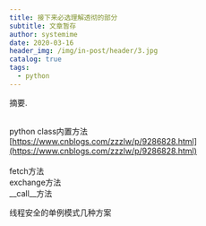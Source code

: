 ```yaml
---
title: 接下来必选理解透彻的部分
subtitle: 文章暂存
author: systemime
date: 2020-03-16
header_img: /img/in-post/header/3.jpg
catalog: true
tags:
  - python
---
```

摘要.

<!-- more -->

<br />python class内置方法<br />[https://www.cnblogs.com/zzzlw/p/9286828.html](https://www.cnblogs.com/zzzlw/p/9286828.html)<br />
<br />fetch方法<br />exchange方法<br />__call__方法

线程安全的单例模式几种方案
